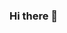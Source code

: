 ### Hi there 👋

<!--
**Nada7779/Nada7779** is a ✨ _special_ ✨ repository because its `README.md` (this file) appears on your GitHub profile.

Here are some ideas to get you started:

- 🔭 I’m currently working on ...
- 🌱 I’m currently learning ...Embedded Systems Software Design
- 👯 I’m looking to collaborate on ...
- 🤔 I’m looking for help with ...
- 💬 Ask me about ...
- 📫 How to reach me: ...www.linkedin.com/in/nada-a-442415257
- 😄 Pronouns: ...
- ⚡ Fun fact: ...
-->

